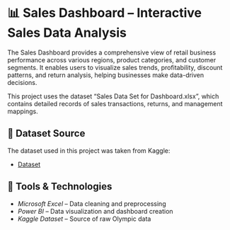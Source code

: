 # 📊 Sales Dashboard – Interactive Sales Data Analysis
The Sales Dashboard provides a comprehensive view of retail business performance across various regions, product categories, and customer segments.
It enables users to visualize sales trends, profitability, discount patterns, and return analysis, helping businesses make data-driven decisions.

This project uses the dataset “Sales Data Set for Dashboard.xlsx”, which contains detailed records of sales transactions, returns, and management mappings.

## 📜 Dataset Source
The dataset used in this project was taken from Kaggle: 
- <a href="https://github.com/Mounikarelli/Sales-Performance-Dashboard/blob/main/Sales%20Data%20Set%20for%20Dashboard.xlsx">Dataset</a>


## 🧰 Tools & Technologies
- *Microsoft Excel* – Data cleaning and preprocessing  
- *Power BI* – Data visualization and dashboard creation  
- *Kaggle Dataset* – Source of raw Olympic data

